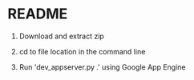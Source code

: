 # README

1) Download and extract zip

2) cd to file location in the command line

3) Run 'dev_appserver.py .' using Google App Engine